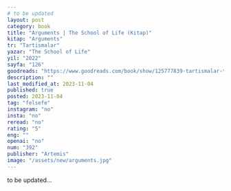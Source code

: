 ```yaml
---
# to be updated
layout: post
category: book
title: "Arguments | The School of Life (Kitap)"
kitap: "Arguments"
tr: "Tartismalar"
yazar: "The School of Life"
yil: "2022"
sayfa: "126"
goodreads: "https://www.goodreads.com/book/show/125777839-tartismalar-the-school-of-life-hayat-okulu"
description: ""
last_modified_at: 2023-11-04
published: true
posted: 2023-11-04
tag: "felsefe"
instagram: "no"
insta: "no"
reread: "no"
rating: "5"
eng: ""
openai: "no"
num: "392"
publisher: "Artemis"
image: "/assets/new/arguments.jpg"
---
```


to be updated...

